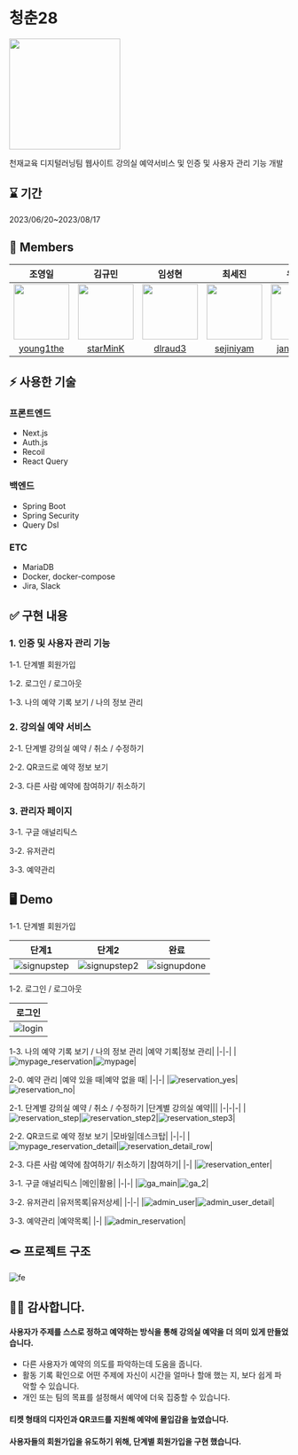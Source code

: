 # 청춘28
<img src="https://github.com/28chungchun/chungchun-builder/assets/86599495/9aa47881-dc35-41d2-addf-00d851f551a4" width="200" height="200"/>

천재교육 디지털러닝팀 웹사이트 강의실 예약서비스 및 인증 및 사용자 관리 기능 개발

## ⌛ 기간

2023/06/20~2023/08/17

## 🐣 Members


|                                              조영일                                              |                                             김규민                                              |                                             임성현                                              |                                             최세진                                              |                                             우장희                                              |                                             안지현                                              |                                             이명철                                              |설예진|
| :----------------------------------------------------------------------------------------------: | :---------------------------------------------------------------------------------------------: | :---------------------------------------------------------------------------------------------: | :---------------------------------------------------------------------------------------------: | :---------------------------------------------------------------------------------------------: |:---------------------------------------------------------------------------------------------: |:---------------------------------------------------------------------------------------------: |:---------------------------------------------------------------------------------------------: |
|<img src="https://avatars.githubusercontent.com/u/86599495?v=4" width="100" height="100"/>       | <img src="https://avatars.githubusercontent.com/u/106909332?v=4" width="100" height="100"/>     |  <img src="https://avatars.githubusercontent.com/u/132827203?v=4" width="100" height="100"/> | <img src="https://avatars.githubusercontent.com/u/136671151?v=4" width="100" height="100"/>|<img src="https://avatars.githubusercontent.com/u/136553440?v=4" width="100" height="100"/>|<img src="https://avatars.githubusercontent.com/u/136677360?v=4" width="100" height="100"/>| <img src="https://avatars.githubusercontent.com/u/136779345?v=4" width="100" height="100"/>| <img src="https://avatars.githubusercontent.com/u/72060838?v=4" width="100" height="100"/>|
|                           [young1the](https://github.com/young1the)                              |                            [starMinK](https://github.com/starMinK)                            |                             [dlraud3](https://github.com/dlraud3)                          |                               [sejiniyam](https://github.com/sejiniyam)          |                               [jangheeda](https://github.com/jangheeda)         |   [jhreposi](https://github.com/jhreposi) | [MyungChulEE](https://github.com/MyungChulEE)| [yejin-s](https://github.com/yejin-s)|



## ⚡️ 사용한 기술

### 프론트엔드
- Next.js
- Auth.js
- Recoil
- React Query

### 백엔드
- Spring Boot
- Spring Security
- Query Dsl

### ETC
- MariaDB
- Docker, docker-compose
- Jira, Slack

## ✅ 구현 내용

### 1. 인증 및 사용자 관리 기능
1-1. 단계별 회원가입

1-2. 로그인 / 로그아웃

1-3. 나의 예약 기록 보기 / 나의 정보 관리

### 2. 강의실 예약 서비스
2-1. 단계별 강의실 예약 / 취소 / 수정하기

2-2. QR코드로 예약 정보 보기

2-3. 다른 사람 예약에 참여하기/ 취소하기

### 3. 관리자 페이지
3-1. 구글 애널리틱스

3-2. 유저관리

3-3. 예약관리

## 🖥 Demo

1-1. 단계별 회원가입

|단계1|단계2|완료|
|---|-|-|
|![signupstep](https://github.com/28chungchun/chungchun28/assets/86599495/0b8adf0e-732c-4074-9c96-8cc3c38012a7)|![signupstep2](https://github.com/28chungchun/chungchun28/assets/86599495/189c4738-da13-4561-bf32-f5dc774667fa)|![signupdone](https://github.com/28chungchun/chungchun28/assets/86599495/65785c2c-cd47-4832-8506-7609f2c6964d)|

1-2. 로그인 / 로그아웃

|로그인|
|-|
|![login](https://github.com/28chungchun/chungchun28/assets/86599495/055bc086-b093-4e5e-9f9e-b12ddf5c7e33)|

1-3. 나의 예약 기록 보기 / 나의 정보 관리
|예약 기록|정보 관리|
|-|-|
|![mypage_reservation](https://github.com/28chungchun/chungchun28/assets/86599495/9555fb34-87a6-46f1-9f83-ad6963bd87ed)|![mypage](https://github.com/28chungchun/chungchun28/assets/86599495/6eda6017-53dd-4afa-b185-2df614f4a56a)|

2-0. 예약 관리
|예약 있을 때|예약 없을 때|
|-|-|
|![reservation_yes](https://github.com/28chungchun/chungchun28/assets/86599495/9c8921fe-5f7a-4bf4-a1ad-cec337d450eb)|![reservation_no](https://github.com/28chungchun/chungchun28/assets/86599495/361569c7-bb29-4360-aeb9-3524b93357c0)|



2-1. 단계별 강의실 예약 / 취소 / 수정하기
|단계별 강의실 예약|||
|-|-|-|
|![reservation_step](https://github.com/28chungchun/chungchun28/assets/86599495/fc61ca4f-ebae-4b32-9051-fcbc1bc35e2c)|![reservation_step2](https://github.com/28chungchun/chungchun28/assets/86599495/fe0bb0ff-ac45-4f48-b6f9-7fd024784d92)|![reservation_step3](https://github.com/28chungchun/chungchun28/assets/86599495/3928f504-378e-41dc-b40b-02a69cab4996)|

2-2. QR코드로 예약 정보 보기
|모바일|데스크탑|
|-|-|
|![mypage_reservation_detail](https://github.com/28chungchun/chungchun28/assets/86599495/53cad739-5e96-41e7-a97f-10eb494939aa)|![reservation_detail_row](https://github.com/28chungchun/chungchun28/assets/86599495/8c69cd75-7b74-4e2e-8c3b-1e4f4b61da76)|



2-3. 다른 사람 예약에 참여하기/ 취소하기
|참여하기|
|-|
|![reservation_enter](https://github.com/28chungchun/chungchun28/assets/86599495/d52d05d1-48ef-4f4c-9945-e49fac48aca6)|

3-1. 구글 애널리틱스
|메인|활용|
|-|-|
|![ga_main](https://github.com/28chungchun/chungchun28/assets/86599495/a01e9f8f-536f-4a14-86cc-f57f35fafa2d)|![ga_2](https://github.com/28chungchun/chungchun28/assets/86599495/740239fc-07f3-4ec6-afc4-be5fbf34fbaf)|

3-2. 유저관리
|유저목록|유저상세|
|-|-|
|![admin_user](https://github.com/28chungchun/chungchun28/assets/86599495/944c19a8-1bf9-4e39-b23f-13dcf2e8774e)|![admin_user_detail](https://github.com/28chungchun/chungchun28/assets/86599495/9d91a8b5-8c72-4e2f-b359-a99f9fb2192d)|

3-3. 예약관리
|예약목록|
|-|
|![admin_reservation](https://github.com/28chungchun/chungchun28/assets/86599495/4c952351-870e-4ebb-8b77-8a7193073323)|

## 🪢 프로젝트 구조
![fe](https://github.com/28chungchun/chungchun28/assets/86599495/532eaa80-02a7-41b4-939f-b3f562c4cd9c)

## 🙇‍♂️ 감사합니다.
#### 사용자가 주제를 스스로 정하고 예약하는 방식을 통해 강의실 예약을 더 의미 있게 만들었습니다.
- 다른 사용자가 예약의 의도를 파악하는데 도움을 줍니다.
- 활동 기록 확인으로 어떤 주제에 자신이 시간을 얼마나 할애 했는 지, 보다 쉽게 파악할 수 있습니다.
- 개인 또는 팀의 목표를 설정해서 예약에 더욱 집중할 수 있습니다.
#### 티켓 형태의 디자인과 QR코드를 지원해 예약에 몰입감을 높였습니다.
#### 사용자들의 회원가입을 유도하기 위해, 단계별 회원가입을 구현 했습니다.


